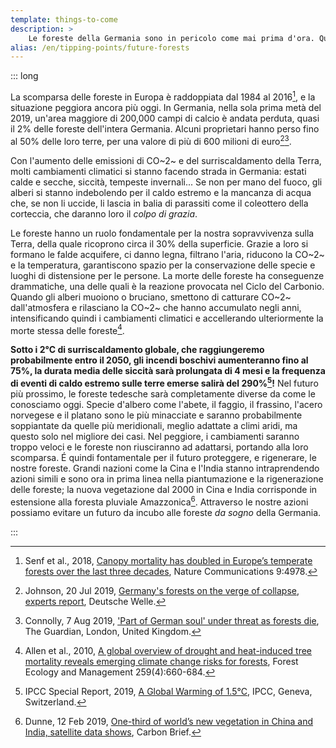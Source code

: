 ```yaml
---
template: things-to-come
description: >
    Le foreste della Germania sono in pericolo come mai prima d'ora. Quest'anno abbiamo perso già migliaia di acri di foreste a causa dell'azione combinata di caldo, siccità, tempeste, incendi boschivi, invasioni di insetti e malattie dovute ai funghi. C'è bisogno di un'azione radicale per evitare la scomparsa delle foreste.
alias: /en/tipping-points/future-forests
---
```


::: long

La scomparsa delle foreste in Europa è raddoppiata dal 1984 al 2016[^Senf2018], e la situazione peggiora ancora più oggi. In Germania, nella sola prima metà del 2019, un'area maggiore di 200,000 campi di calcio è andata perduta, quasi il 2% delle foreste dell'intera Germania. Alcuni proprietari hanno perso fino al 50% delle loro terre, per una valore di più di 600 milioni di euro[^Johnson2019][^Connolly2019].

Con l'aumento delle emissioni di CO~2~ e del surriscaldamento della Terra, molti cambiamenti climatici si stanno facendo strada in Germania: estati calde e secche, siccità, tempeste invernali... Se non per mano del fuoco, gli alberi si stanno indebolendo per il caldo estremo e la mancanza di acqua che, se non li uccide, li lascia in balia di parassiti come il coleottero della corteccia, che daranno loro il *colpo di grazia*.

Le foreste hanno un ruolo fondamentale per la nostra sopravvivenza sulla Terra, della quale ricoprono circa il 30% della superficie. Grazie a loro si formano le falde acquifere, ci danno legna, filtrano l'aria, riducono la CO~2~ e la temperatura, garantiscono spazio per la conservazione delle specie e luoghi di distensione per le persone. La morte delle foreste ha conseguenze drammatiche, una delle quali è la reazione provocata nel Ciclo del Carbonio. Quando gli alberi muoiono o bruciano, smettono di catturare CO~2~ dall'atmosfera e rilasciano la CO~2~ che hanno accumulato negli anni, intensificando quindi i cambiamenti climatici e accellerando ulteriormente la morte stessa delle foreste[^Allen2010].

**Sotto i 2°C di surriscaldamento globale, che raggiungeremo probabilmente entro il 2050, gli incendi boschivi aumenteranno fino al 75%, la durata media delle siccità sarà prolungata di 4 mesi e la frequenza di eventi di caldo estremo sulle terre emerse salirà del 290%[^IPCCsr15]!** Nel futuro più prossimo, le foreste tedesche sarà completamente diverse da come le conosciamo oggi. Specie d'albero come l'abete, il faggio, il frassino, l'acero norvegese e il platano sono le più minacciate e saranno probabilmente soppiantate da quelle più meridionali, meglio adattate a climi aridi, ma questo solo nel migliore dei casi. Nel peggiore, i cambiamenti saranno troppo veloci e le foreste non riusciranno ad adattarsi, portando alla loro scomparsa. É quindi fontamentale per il futuro proteggere, e rigenerare, le nostre foreste. Grandi nazioni come la Cina e l'India stanno intraprendendo azioni simili e sono ora in prima linea nella piantumazione e la rigenerazione delle foreste; la nuova vegetazione dal 2000 in Cina e India corrisponde in estensione alla foresta pluviale Amazzonica[^Dunne2019]. Attraverso le nostre azioni possiamo evitare un futuro da incubo alle foreste *da sogno* della Germania.

<!-- references -->

[^Senf2018]: Senf et al., 2018, [Canopy mortality has doubled in Europe’s temperate forests over the last three decades](https://www.nature.com/articles/s41467-018-07539-6), Nature Communications 9:4978.

[^Johnson2019]: Johnson, 20 Jul 2019, [Germany's forests on the verge of collapse, experts report](https://p.dw.com/p/3MMmg),  Deutsche Welle.

[^Connolly2019]: Connolly, 7 Aug 2019, ['Part of German soul' under threat as forests die](https://www.theguardian.com/environment/2019/aug/07/part-of-german-soul-under-threat-as-forests-die), The Guardian,  London, United Kingdom.

[^Allen2010]: Allen et al., 2010, [A global overview of drought and heat-induced tree mortality reveals emerging climate change risks for forests](https://doi.org/10.1016/j.foreco.2009.09.001), Forest Ecology and Management 259(4):660-684.

[^Dunne2019]: Dunne, 12 Feb 2019, [One-third of world’s new vegetation in China and India, satellite data shows](https://www.carbonbrief.org/one-third-worlds-new-vegetation-in-china-and-india-satellite-data-shows), Carbon Brief.

[^IPCCsr15]: IPCC Special Report, 2019, [A Global Warming of 1.5°C](https://www.ipcc.ch/sr15/), IPCC, Geneva, Switzerland.

:::
